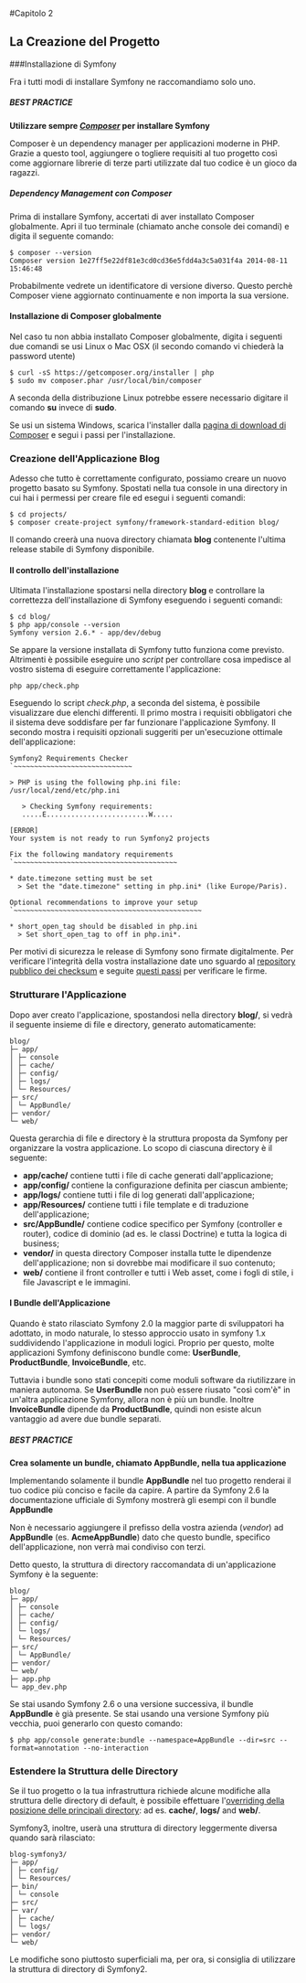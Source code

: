#Capitolo 2
## La Creazione del Progetto

###Installazione di Symfony

Fra i tutti modi di installare Symfony ne raccomandiamo solo uno.

##### BEST PRACTICE
**Utilizzare sempre [*Composer*](https://getcomposer.org) per installare Symfony**

Composer è un dependency manager per applicazioni moderne in PHP. Grazie a questo tool, aggiungere o togliere requisiti al
tuo progetto così come aggiornare librerie di terze parti utilizzate dal tuo codice è un gioco da ragazzi.

##### Dependency Management con Composer
Prima di installare Symfony, accertati di aver installato Composer globalmente. Apri il tuo terminale
(chiamato anche console dei comandi) e digita il seguente comando:

```
$ composer --version
Composer version 1e27ff5e22df81e3cd0cd36e5fdd4a3c5a031f4a 2014-08-11 15:46:48
```
Probabilmente vedrete un identificatore di versione diverso. Questo perchè Composer viene aggiornato
continuamente e non importa la sua versione.

#### Installazione di Composer globalmente
Nel caso tu non abbia installato Composer globalmente, digita i seguenti due comandi se usi
Linux o Mac OSX (il secondo comando vi chiederà la password utente)

```
$ curl -sS https://getcomposer.org/installer | php
$ sudo mv composer.phar /usr/local/bin/composer
```

A seconda della distribuzione Linux potrebbe essere necessario digitare il comando **su** invece di **sudo**.

Se usi un sistema Windows, scarica l'installer dalla [pagina di download di Composer](https://getcomposer.org/download/) e segui i passi per l'installazione.

### Creazione dell'Applicazione Blog
Adesso che tutto è correttamente configurato, possiamo creare un nuovo progetto basato su Symfony.
Spostati nella tua console in una directory in cui hai i permessi per creare file ed esegui i seguenti comandi:

```
$ cd projects/
$ composer create-project symfony/framework-standard-edition blog/
```

Il comando creerà una nuova directory chiamata **blog** contenente l'ultima release stabile di Symfony disponibile.

#### Il controllo dell'installazione
Ultimata l'installazione spostarsi nella directory **blog** e controllare la correttezza dell'installazione di Symfony eseguendo i seguenti comandi:

```
$ cd blog/
$ php app/console --version
Symfony version 2.6.* - app/dev/debug
```

Se appare la versione installata di Symfony tutto funziona come previsto. Altrimenti è possibile
eseguire uno *script* per controllare cosa impedisce al vostro sistema di eseguire correttamente l'applicazione:

```
php app/check.php
```

Eseguendo lo script *check.php*, a seconda del sistema, è possibile visualizzare due elenchi differenti.
Il primo mostra i requisiti obbligatori che il sistema deve soddisfare per far funzionare l'applicazione Symfony.
Il secondo mostra i requisiti opzionali suggeriti per un'esecuzione ottimale dell'applicazione:

```
Symfony2 Requirements Checker
`~~~~~~~~~~~~~~~~~~~~~~~~~~~~~

> PHP is using the following php.ini file:
/usr/local/zend/etc/php.ini

   > Checking Symfony requirements:
   .....E.........................W.....

[ERROR]
Your system is not ready to run Symfony2 projects

Fix the following mandatory requirements
`~~~~~~~~~~~~~~~~~~~~~~~~~~~~~~~~~~~~~~~~

* date.timezone setting must be set
  > Set the "date.timezone" setting in php.ini* (like Europe/Paris).

Optional recommendations to improve your setup
`~~~~~~~~~~~~~~~~~~~~~~~~~~~~~~~~~~~~~~~~~~~~~~

* short_open_tag should be disabled in php.ini
  > Set short_open_tag to off in php.ini*.
```

Per motivi di sicurezza le release di Symfony sono firmate digitalmente. Per verificare l'integrità della vostra installazione
date uno sguardo al [repository pubblico dei checksum](https://github.com/sensiolabs/checksums) e seguite
[questi passi](http://fabien.potencier.org/article/73/signing-project-releases) per verificare le firme.

### Strutturare l'Applicazione
Dopo aver creato l'applicazione, spostandosi nella directory **blog/**, si vedrà il seguente insieme di file e directory, generato automaticamente:

```
blog/
├─ app/
│ ├─ console
│ ├─ cache/
│ ├─ config/
│ ├─ logs/
│ └─ Resources/
├─ src/
│ └─ AppBundle/
├─ vendor/
└─ web/
```

Questa gerarchia di file e directory è la struttura proposta da Symfony per organizzare la vostra applicazione.
Lo scopo di ciascuna directory è il seguente:

* **app/cache/** contiene tutti i file di cache generati dall'applicazione;
* **app/config/** contiene la configurazione definita per ciascun ambiente;
* **app/logs/** contiene tutti i file di log generati dall'applicazione;
* **app/Resources/** contiene tutti i file template e di traduzione dell'applicazione;
* **src/AppBundle/** contiene codice specifico per Symfony (controller e router), codice di dominio (ad es. le classi Doctrine)
e tutta la logica di business;
* **vendor/** in questa directory Composer installa tutte le dipendenze dell'applicazione; non si dovrebbe mai modificare il suo contenuto;
* **web/** contiene il front controller e tutti i Web asset, come i fogli di stile, i file Javascript e le immagini.


#### I Bundle dell'Applicazione
Quando è stato rilasciato Symfony 2.0 la maggior parte di sviluppatori ha adottato, in modo naturale, lo stesso approccio usato
in symfony 1.x suddividendo l'applicazione in moduli logici. Proprio per questo, molte applicazioni Symfony
definiscono bundle come:  **UserBundle**, **ProductBundle**, **InvoiceBundle**, etc.

Tuttavia i bundle sono stati concepiti come moduli software da riutilizzare in maniera autonoma.
Se **UserBundle** non può essere riusato "così com'è" in un'altra applicazione Symfony, allora non
è più un bundle. Inoltre **InvoiceBundle** dipende da **ProductBundle**, quindi non esiste alcun vantaggio
 ad avere due bundle separati.

##### BEST PRACTICE
**Crea solamente un bundle, chiamato AppBundle, nella tua applicazione**

Implementando solamente il bundle **AppBundle** nel tuo progetto renderai il tuo codice più conciso e facile
da capire. A partire da Symfony 2.6 la documentazione ufficiale di Symfony mostrerà gli esempi
 con il bundle **AppBundle**

Non è necessario aggiungere il prefisso della vostra azienda (*vendor*) ad **AppBundle** (es. **AcmeAppBundle**) dato
che questo bundle, specifico dell'applicazione, non verrà mai condiviso con terzi.

Detto questo, la struttura di directory raccomandata di un'applicazione Symfony è la seguente:

```
blog/
├─ app/
│ ├─ console
│ ├─ cache/
│ ├─ config/
│ └─ logs/
│ └─ Resources/
├─ src/
│ └─ AppBundle/
├─ vendor/
└─ web/
├─ app.php
└─ app_dev.php
```

Se stai usando Symfony 2.6 o una versione successiva, il bundle **AppBundle** è già presente.
Se stai usando una versione Symfony più vecchia, puoi generarlo con questo comando:

```
$ php app/console generate:bundle --namespace=AppBundle --dir=src --format=annotation --no-interaction
```

### Estendere la Struttura delle Directory
Se il tuo progetto o la tua infrastruttura richiede alcune modifiche alla struttura delle directory di default,
è possibile effettuare l'[overriding della posizione delle principali directory](http://symfony.com/doc/current/cookbook/configuration/override_dir_structure.html): ad es.
**cache/**, **logs/** and **web/**.

Symfony3, inoltre, userà una struttura di directory leggermente diversa quando sarà rilasciato:

```
blog-symfony3/
├─ app/
│ ├─ config/
│ └─ Resources/
├─ bin/
│ └─ console
├─ src/
├─ var/
│ ├─ cache/
│ └─ logs/
├─ vendor/
└─ web/
```

Le modifiche sono piuttosto superficiali ma, per ora, si consiglia di utilizzare la struttura di directory di Symfony2.
